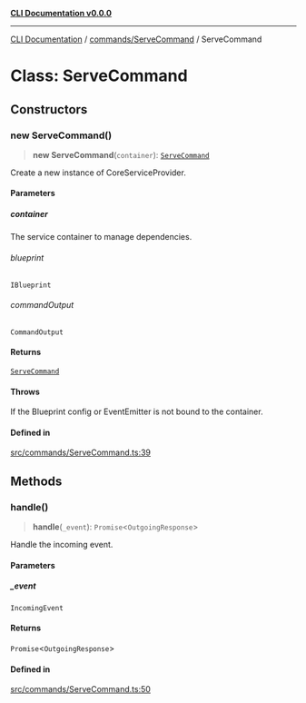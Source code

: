 [**CLI Documentation v0.0.0**](../../../README.md)

***

[CLI Documentation](../../../modules.md) / [commands/ServeCommand](../README.md) / ServeCommand

# Class: ServeCommand

## Constructors

### new ServeCommand()

> **new ServeCommand**(`container`): [`ServeCommand`](ServeCommand.md)

Create a new instance of CoreServiceProvider.

#### Parameters

##### container

The service container to manage dependencies.

###### blueprint

`IBlueprint`

###### commandOutput

`CommandOutput`

#### Returns

[`ServeCommand`](ServeCommand.md)

#### Throws

If the Blueprint config or EventEmitter is not bound to the container.

#### Defined in

[src/commands/ServeCommand.ts:39](https://github.com/stonemjs/cli/blob/7903e21087d732d9d42947a348eb3c473963e042/src/commands/ServeCommand.ts#L39)

## Methods

### handle()

> **handle**(`_event`): `Promise`\<`OutgoingResponse`\>

Handle the incoming event.

#### Parameters

##### \_event

`IncomingEvent`

#### Returns

`Promise`\<`OutgoingResponse`\>

#### Defined in

[src/commands/ServeCommand.ts:50](https://github.com/stonemjs/cli/blob/7903e21087d732d9d42947a348eb3c473963e042/src/commands/ServeCommand.ts#L50)
